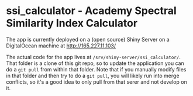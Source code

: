# ssi_calculator - Academy Spectral Similarity Index Calculator

The app is currently deployed on a (open source) Shiny Server on a DigitalOcean machine at http://165.227.11.103/

The actual code for the app lives at `/srv/shiny-server/ssi_calculator/`. That folder is a clone of this git repo, so to update the application you can do a `git pull` from within that folder. Note that if you manually modify files in that folder and then try to do a `git pull`, you will likely run into merge conflicts, so it's a good idea to only pull from that serer and not develop on it.
